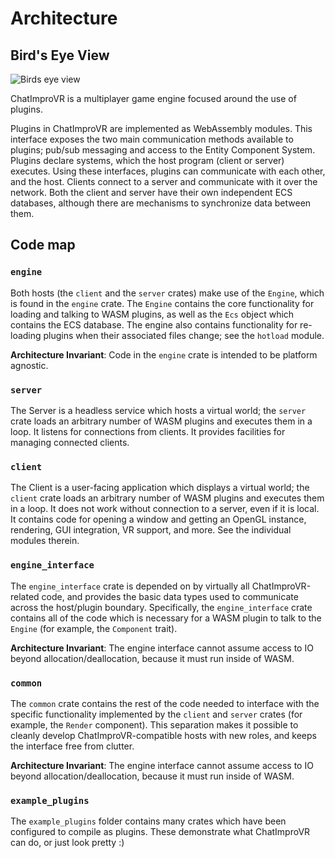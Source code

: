 # Architecture
## Bird's Eye View
![Birds eye view](https://github.com/ChatImproVR/iteration0/assets/6164303/d77935f3-32d3-49f5-bb45-237f4acd2b3a)

ChatImproVR is a multiplayer game engine focused around the use of plugins. 

Plugins in ChatImproVR are implemented as WebAssembly modules. This interface exposes the two main communication methods available to plugins; pub/sub messaging and access to the Entity Component System. Plugins declare systems, which the host program (client or server) executes. Using these interfaces, plugins can communicate with each other, and the host. Clients connect to a server and communicate with it over the network. Both the client and server have their own independent ECS databases, although there are mechanisms to synchronize data between them. 

## Code map
### `engine`
Both hosts (the `client` and the `server` crates) make use of the `Engine`, which is found in the `engine` crate. The `Engine` contains the core functionality for loading and talking to WASM plugins, as well as the `Ecs` object which contains the ECS database. The engine also contains functionality for re-loading plugins when their associated files change; see the `hotload` module.

**Architecture Invariant**: Code in the `engine` crate is intended to be platform agnostic.

### `server`
The Server is a headless service which hosts a virtual world; the `server` crate loads an arbitrary number of WASM plugins and executes them in a loop. It listens for connections from clients. It provides facilities for managing connected clients. 

### `client`
The Client is a user-facing application which displays a virtual world; the `client` crate loads an arbitrary number of WASM plugins and executes them in a loop. It does not work without connection to a server, even if it is local. It contains code for opening a window and getting an OpenGL instance, rendering, GUI integration, VR support, and more. See the individual modules therein.

### `engine_interface`
The `engine_interface` crate is depended on by virtually all ChatImproVR-related code, and provides the basic data types used to communicate across the host/plugin boundary. Specifically, the `engine_interface` crate contains all of the code which is necessary for a WASM plugin to talk to the `Engine` (for example, the `Component` trait). 

**Architecture Invariant**: The engine interface cannot assume access to IO beyond allocation/deallocation, because it must run inside of WASM. 

### `common`
The `common` crate contains the rest of the code needed to interface with the specific functionality implemented by the `client` and `server` crates (for example, the `Render` component). This separation makes it possible to cleanly develop ChatImproVR-compatible hosts with new roles, and keeps the interface free from clutter.

**Architecture Invariant**: The engine interface cannot assume access to IO beyond allocation/deallocation, because it must run inside of WASM. 

### `example_plugins`
The `example_plugins` folder contains many crates which have been configured to compile as plugins. These demonstrate what ChatImproVR can do, or just look pretty :)
